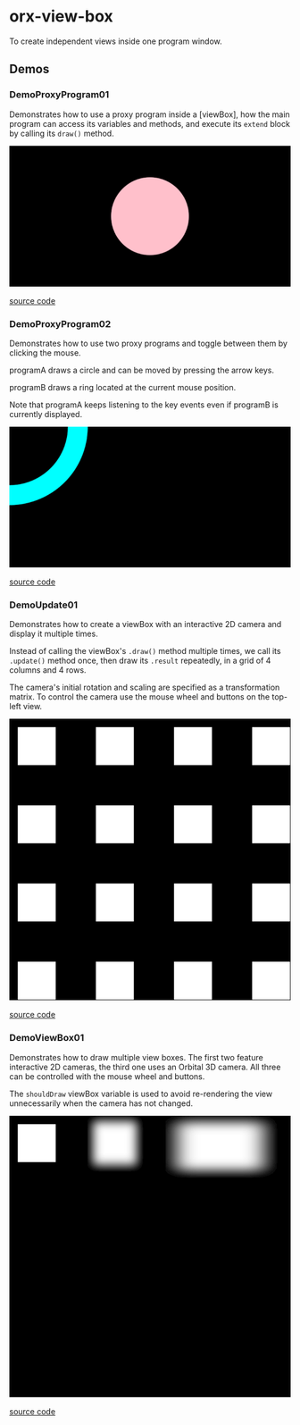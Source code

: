 # orx-view-box

To create independent views inside one program window.

<!-- __demos__ -->
## Demos
### DemoProxyProgram01

Demonstrates how to use a proxy program inside a [viewBox],
how the main program can access its variables and methods,
and execute its `extend` block by calling its `draw()` method.

![DemoProxyProgram01Kt](https://raw.githubusercontent.com/openrndr/orx/media/orx-view-box/images/DemoProxyProgram01Kt.png)

[source code](src/jvmDemo/kotlin/DemoProxyProgram01.kt)

### DemoProxyProgram02

Demonstrates how to use two proxy programs and
toggle between them by clicking the mouse.

programA draws a circle and can be moved by pressing the
arrow keys.

programB draws a ring located at the current mouse
position.

Note that programA keeps listening to the key events
even if programB is currently displayed.

![DemoProxyProgram02Kt](https://raw.githubusercontent.com/openrndr/orx/media/orx-view-box/images/DemoProxyProgram02Kt.png)

[source code](src/jvmDemo/kotlin/DemoProxyProgram02.kt)

### DemoUpdate01

Demonstrates how to create a viewBox with an interactive 2D camera and
display it multiple times.

Instead of calling the viewBox's `.draw()` method multiple times,
we call its `.update()` method once, then draw its `.result`
repeatedly, in a grid of 4 columns and 4 rows.

The camera's initial rotation and scaling are specified as a transformation matrix.
To control the camera use the mouse wheel and buttons on the top-left view.

![DemoUpdate01Kt](https://raw.githubusercontent.com/openrndr/orx/media/orx-view-box/images/DemoUpdate01Kt.png)

[source code](src/jvmDemo/kotlin/DemoUpdate01.kt)

### DemoViewBox01

Demonstrates how to draw multiple view boxes. The first two feature
interactive 2D cameras, the third one uses an Orbital 3D camera.
All three can be controlled with the mouse wheel and buttons.

The `shouldDraw` viewBox variable is used to avoid re-rendering the view
unnecessarily when the camera has not changed.


![DemoViewBox01Kt](https://raw.githubusercontent.com/openrndr/orx/media/orx-view-box/images/DemoViewBox01Kt.png)

[source code](src/jvmDemo/kotlin/DemoViewBox01.kt)
